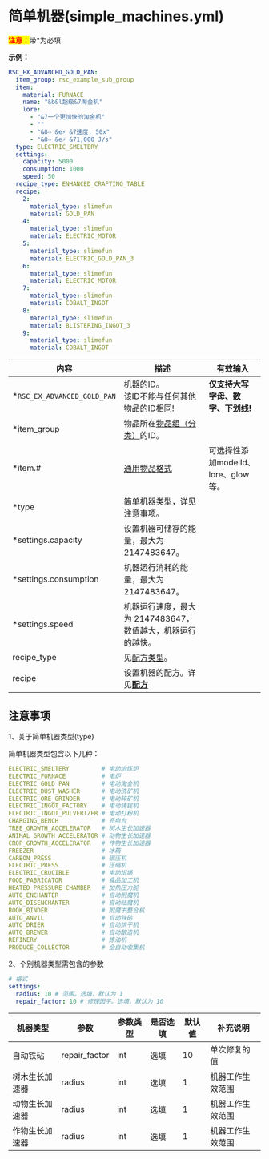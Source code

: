 # 简单机器(simple_machines.yml)

<mark style="color:red;">**注意：**</mark>带\*为必填

**示例：**

```yaml
RSC_EX_ADVANCED_GOLD_PAN:
  item_group: rsc_example_sub_group
  item:
    material: FURNACE
    name: "&b&l超级&7淘金机"
    lore:
      - "&7一个更加快的淘金机"
      - ""
      - "&8⇨ &e⚡ &7速度: 50x"
      - "&8⇨ &e⚡ &71,000 J/s"
  type: ELECTRIC_SMELTERY
  settings:
    capacity: 5000
    consumption: 1000
    speed: 50
  recipe_type: ENHANCED_CRAFTING_TABLE
  recipe:
    2:
      material_type: slimefun
      material: GOLD_PAN
    4:
      material_type: slimefun
      material: ELECTRIC_MOTOR
    5:
      material_type: slimefun
      material: ELECTRIC_GOLD_PAN_3
    6:
      material_type: slimefun
      material: ELECTRIC_MOTOR
    7:
      material_type: slimefun
      material: COBALT_INGOT
    8:
      material_type: slimefun
      material: BLISTERING_INGOT_3
    9:
      material_type: slimefun
      material: COBALT_INGOT
```

| 内容 | 描述 | 有效输入 |
| --- | ----------- | ----------------- |
| \*`RSC_EX_ADVANCED_GOLD_PAN` | 机器的ID。<br>该ID不能与任何其他物品的ID相同! | **仅支持大写字母、数字、下划线!** |
| \*item_group | 物品所在[物品组（分类）](file/groups.md)的ID。 |
| \*item.# | [通用物品格式](format/universal-item-format.md)| 可选择性添加modelId、lore、glow等。 |
| \*type | 简单机器类型，详见注意事项。 |
| \*settings.capacity | 设置机器可储存的能量，最大为 2147483647。 |
| \*settings.consumption | 机器运行消耗的能量，最大为 2147483647。 |
| \*settings.speed | 机器运行速度，最大为 2147483647，数值越大，机器运行的越快。 |
| recipe_type | 见[配方类型](file/recipe_type.md)。 |
| recipe | 设置机器的配方。详见[**配方**](format/recipe.md) |

## 注意事项
1、关于简单机器类型(type)

简单机器类型包含以下几种：

```yaml
ELECTRIC_SMELTERY         # 电动冶炼炉  
ELECTRIC_FURNACE          # 电炉  
ELECTRIC_GOLD_PAN         # 电动淘金机 
ELECTRIC_DUST_WASHER      # 电动洗矿机  
ELECTRIC_ORE_GRINDER      # 电动碎矿机  
ELECTRIC_INGOT_FACTORY    # 电动铸锭机  
ELECTRIC_INGOT_PULVERIZER # 电动打粉机  
CHARGING_BENCH            # 充电台 
TREE_GROWTH_ACCELERATOR   # 树木生长加速器
ANIMAL_GROWTH_ACCELERATOR # 动物生长加速器
CROP_GROWTH_ACCELERATOR   # 作物生长加速器
FREEZER                   # 冰箱
CARBON_PRESS              # 碳压机
ELECTRIC_PRESS            # 压缩机
ELECTRIC_CRUCIBLE         # 电动坩埚
FOOD_FABRICATOR           # 食品加工机
HEATED_PRESSURE_CHAMBER   # 加热压力舱
AUTO_ENCHANTER            # 自动附魔机
AUTO_DISENCHANTER         # 自动祛魔机
BOOK_BINDER               # 附魔书整合机
AUTO_ANVIL                # 自动铁砧
AUTO_DRIER                # 自动烘干机
AUTO_BREWER               # 自动酿造机
REFINERY                  # 炼油机
PRODUCE_COLLECTOR         # 全自动收集机
```

2、个别机器类型需包含的参数

```yaml
# 格式
settings:
  radius: 10 # 范围。选填，默认为 1
  repair_factor: 10 # 修理因子。选填，默认为 10
```

| 机器类型 | 参数 | 参数类型 | 是否选填 | 默认值 | 补充说明 |
| - | - | - | - | - | - |
| 自动铁砧 | repair_factor | int | 选填 | 10 | 单次修复的值
| 树木生长加速器 | radius | int | 选填 | 1 | 机器工作生效范围
| 动物生长加速器 | radius | int | 选填 | 1 | 机器工作生效范围
| 作物生长加速器 | radius | int | 选填 | 1 | 机器工作生效范围
